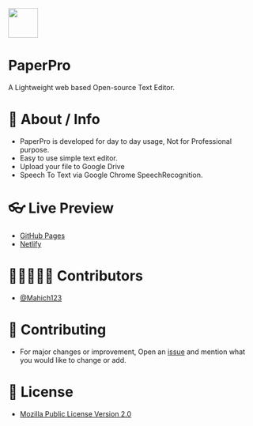 <img src="https://cdn-icons-png.flaticon.com/512/2541/2541988.png" width=60px align="center">

#  PaperPro
A Lightweight web based Open-source Text Editor.

# 📜 About / Info
- PaperPro is developed for day to day usage, Not for Professional purpose.
- Easy to use simple text editor.
- Upload your file to Google Drive
- Speech To Text via Google Chrome SpeechRecognition.


# 👓 Live Preview
- [GitHub Pages](https://sijey-praveen.github.io/PaperPro/)
- [Netlify](https://paperpro.netlify.app/)

# 👨🏼‍🤝‍👨🏼 Contributors
- [@Mahich123](https://github.com/Mahich123/)

# 🤝 Contributing
- For major changes or improvement, Open an [issue](https://github.com/sijey-praveen/PaperPro/issues) and mention what you would like to change or add.

# 🧾 License
- [Mozilla Public License Version 2.0](https://www.mozilla.org/en-US/MPL/2.0/)
